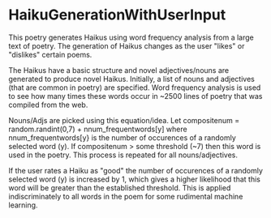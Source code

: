 # HaikuGenerationWithUserInput
This poetry generates Haikus using word frequency analysis from a large text of poetry. The generation of Haikus changes as the user "likes" or "dislikes" certain poems. 

The Haikus have a basic structure and novel adjectives/nouns are generated to produce novel Haikus. Initially, a list of nouns and adjectives (that are common in poetry) are specified. Word frequency analysis is used to see how many times these words occur in ~2500 lines of poetry that was compiled from the web. 

Nouns/Adjs are picked using this equation/idea. Let compositenum = random.randint(0,7) + nnum_frequentwords[y] where nnum_frequentwords[y} is the number of occurences of a randomly selected word (y). If compositenum > some threshold (~7) then this word is used in the poetry. This process is repeated for all nouns/adjectives.

If the user rates a Haiku as "good" the number of occurences of a randomly selected word (y) is increased by 1, which gives a higher likelihood that this word will be greater than the established threshold. This is applied indiscriminately to all words in the poem for some rudimental machine learning. 
